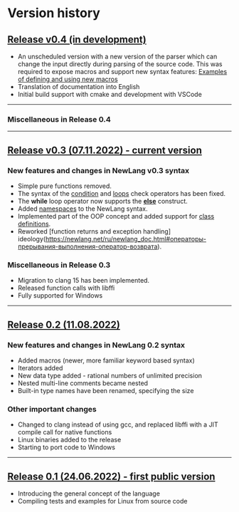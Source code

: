 # Version history

## [Release v0.4 (in development)](https://github.com/rsashka/newlang/releases/tag/v0.4.0)

- An unscheduled version with a new version of the parser which can change the input directly during parsing of the source code. This was required to expose macros and support new syntax features: [Examples of defining and using new macros](https://newlang.net)
- Translation of documentation into English
- Initial build support with cmake and development with VSCode

------

### Miscellaneous in Release 0.4

------

## [Release v0.3 (07.11.2022) - current version](https://github.com/rsashka/newlang/releases/tag/v0.3.0)

### New features and changes in NewLang v0.3 syntax

- Simple pure functions removed.
- The syntax of the [condition](https://newlang.net/ru/ops.html#условный-оператор) and [loops](https://newlang.net/ru/ops.html#операторы-циклов) check operators has been fixed. 
- The **while** loop operator now supports the [**else**](https://newlang.net/ru/ops.html#операторы-циклов) construct.
- Added [namespaces](https://newlang.net/ru/syntax.html#пространства-имен) to the NewLang syntax.
- Implemented part of the OOP concept and added support for [class definitions](https://newlang.net/ru/type_oop.html).
- Reworked [function returns and exception handling] ideology(https://newlang.net/ru/newlang_doc.html#операторы-прерывания-выполнения-оператор-возврата).

### Miscellaneous in Release 0.3

- Migration to clang 15 has been implemented.
- Released function calls with libffi
- Fully supported for Windows

------

## [Release 0.2 (11.08.2022)](https://github.com/rsashka/newlang/releases/tag/v0.2.0)

### New features and changes in NewLang 0.2 syntax

- Added macros (newer, more familiar keyword based syntax)
- Iterators added
- New data type added - rational numbers of unlimited precision
- Nested multi-line comments became nested
- Built-in type names have been renamed, specifying the size

### Other important changes

- Changed to clang instead of using gcc, and replaced libffi with a JIT compile call for native functions
- Linux binaries added to the release
- Starting to port code to Windows

------

## [Release 0.1 (24.06.2022) - first public version](https://github.com/rsashka/newlang/releases/tag/v0.1.0)

- Introducing the general concept of the language
- Compiling tests and examples for Linux from source code
